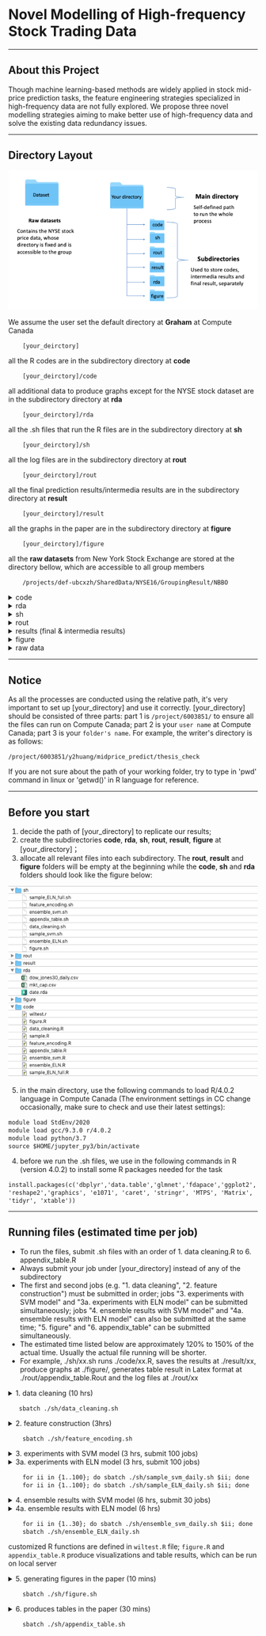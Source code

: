# Novel Modelling of High-frequency Stock Trading Data
---

## About this Project
Though machine learning-based methods are widely applied in stock mid-price prediction tasks, the feature engineering strategies specialized in high-frequency data are not fully explored. We propose three novel modelling strategies aiming to make better use of high-frequency data and solve the existing data redundancy issues. 

---
## Directory Layout
![image](https://github.com/ubcxzhang/Stock-Price-Prediction/blob/master/illustration.png)

We assume the user set the default directory at **Graham** at Compute Canada
~~~
    [your_deirctory]  
~~~
all the R codes are in the subdirectory directory at **code** 
~~~
    [your_deirctory]/code  
~~~
all additional data to produce graphs except for the NYSE stock dataset are in the subdirectory directory at **rda** 
~~~
    [your_deirctory]/rda  
~~~
all the .sh files that run the R files are in the subdirectory directory at **sh** 
~~~
    [your_deirctory]/sh  
~~~
all the log files are in the subdirectory directory at **rout** 
~~~
    [your_deirctory]/rout  
~~~
all the final prediction results/intermedia results are in the subdirectory directory at **result** 
~~~
    [your_deirctory]/result  
~~~
all the graphs in the paper are in the subdirectory directory at **figure** 
~~~
    [your_deirctory]/figure  
~~~
all the **raw datasets** from New York Stock Exchange are stored at the directory bellow, which are accessible to all group members
~~~
    /projects/def-ubcxzh/SharedData/NYSE16/GroupingResult/NBBO  
~~~

<details><summary>code</summary>

    ├── code  
    │    ├── data_cleaning.R		    # clean the raw data 
    │ 	 ├── feature_encoding.R 		# feature construction
    │ 	 ├── sample_daily.R 			        # single experiments with SVM model
    │ 	 ├── sample_ELN_daily.R			# single experiments with ELN model    
    │ 	 ├── ensemble_svm_daily.R			# ensemble 100 results with SVM model    
    │ 	 ├── ensemble_ELN_daily.R			# ensemble 100 results with ELN model    
    │ 	 ├── figure.R			# Wilcoxon Sign Rank Test and Visualizations    
    │ 	 ├── appendix_table.R		        # Visualizations
    │ 	 └── wiltest.r  	        # Tool box with customized R functions					
</details>
<details><summary>rda</summary>

    ├── rda    
    │ 	 ├── date.rda		        # a file that records the trading dates
    │ 	 ├── mkt_cap.csv		    # a file that records the maket capitalization for all 30 stocks (From Yahoo Finance)
    │ 	 └── dj30.csv		        # a dataset to reproduce Dow Jones 30 index graph in the paper (From Yahoo Finance)				
</details>
<details><summary>sh</summary>

    ├── sh  
    │    ├── data_cleaning.sh		# sh files
    │ 	 ├── feature_encoding.sh					
    │ 	 ├── sample_svm_daily.sh 			
    │ 	 ├── sample_ELN_daily.sh 			
    │ 	 ├── ensemble_svm_daily.sh
    │ 	 ├── ensemble_ELN_daily.sh
    │ 	 ├── figure.sh
    │ 	 └── appendix_table.sh				
</details>
<details><summary>rout</summary>

    ├──  log files after submitting jobs
    │    ├── data_cleaning.Rout		    # log file for data_cleaning.sh
    │ 	 ├── feature_encoding.Rout		# log file for feature_encoding.sh
    │ 	 ├── sample_svm_daily.i.Rout 			# log file for sample_svm.sh for each seed i (i=1,...,100)
    │ 	 ├── sample_ELN_daily.i.Rout	    # log file for sample_ELN_full.sh for each seed i (i=1,...,100)     
    │ 	 ├── ensemble_svm_daily.Rout			# log file for ensemble_svm.sh 
    │ 	 ├── ensemble_ELN_daily.Rout 		    # log file for ensemble_ELN.sh
    │ 	 ├── figure.Rout                # log file for figure.sh
    │ 	 └── appendix_table.Rout        # log file for appendix_table.sh, generated Latex tables will be stored here
</details>
<details><summary>results (final & intermedia results)</summary>

    ├──  intermedia result
    │    ├── [stock_name]_final.rda		    # after cleaning the raw data for each component stock 
    │ 	 ├── [stock_name]_to_sample.rda		# feature construction for each component stock
    │ 	 ├── [stock_name]_i_model_svm_daily.rda 			# single experiments with SVM model for each component stock (i=1,...,100)
    │ 	 ├── [stock_name]_i_eln_daily.rda			# single experiments with ELN model for each component stock (i=1,...,100)    
    │ 	 ├── [stock_name]_i_eln_nofpca_daily.rda			  
    │ 	 ├── [stock_name]_i_eln_nowin_daily.rda			    
    ├──  final result 
    │ 	 ├── [stock_name]_svm_ensemble_model_daily.rda			# ensemble 100 results with SVM model for each component stock        	
    │ 	 └── [stock_name]_eln_ensemble_model_daily.rda 		    # ensemble 100 results with ELN model for each component stock
</details>

<details><summary>figure</summary>

    ├── figure    
    │ 	 ├── combined_plot_daily.pdf (Figure3.pdf)
    │ 	 ├── combined_plot_eln_daily.pdf (Figure4.pdf)
    │ 	 ├── barplot.pdf (Figure5.pdf)
    │ 	 └── dj30.pdf (Figure2.pdf)					
</details>


<details><summary>raw data</summary>
    
    ├── raw data
    │        ├── EQY_US_ALL_NBBO_AAPL.txt
    │        ├── EQY_US_ALL_NBBO_MSFT.txt		
    │        ├── EQY_US_ALL_NBBO_MMM.txt		
    │        ├── EQY_US_ALL_NBBO_AXP.txt 	
    │        ├── EQY_US_ALL_NBBO_BA.txt
    │        ├── EQY_US_ALL_NBBO_CAT.txt		
    │        ├── EQY_US_ALL_NBBO_CVX.txt		
    │        ├── EQY_US_ALL_NBBO_CSCO.txt 	
    │        ├── EQY_US_ALL_NBBO_KO.txt
    │        ├── EQY_US_ALL_NBBO_DOW.txt		
    │        ├── EQY_US_ALL_NBBO_XOM.txt		
    │        ├── EQY_US_ALL_NBBO_WBA.txt 	
    │        ├── EQY_US_ALL_NBBO_GS.txt
    │        ├── EQY_US_ALL_NBBO_HD.txt		
    │        ├── EQY_US_ALL_NBBO_INTC.txt		
    │        ├── EQY_US_ALL_NBBO_IBM.txt 	
    │        ├── EQY_US_ALL_NBBO_JNJ.txt
    │        ├── EQY_US_ALL_NBBO_JPM.txt		
    │        ├── EQY_US_ALL_NBBO_MCD.txt		
    │        ├── EQY_US_ALL_NBBO_MRK.txt 	
    │        ├── EQY_US_ALL_NBBO_NKE.txt
    │        ├── EQY_US_ALL_NBBO_PFE.txt		
    │        ├── EQY_US_ALL_NBBO_PG.txt		
    │        ├── EQY_US_ALL_NBBO_TRV.txt 	
    │        ├── EQY_US_ALL_NBBO_UNH.txt
    │        ├── EQY_US_ALL_NBBO_UTX.txt		
    │        ├── EQY_US_ALL_NBBO_VZ.txt		
    │        ├── EQY_US_ALL_NBBO_V.txt 	
    │        ├── EQY_US_ALL_NBBO_WMT.txt 
    │	     └── EQY_US_ALL_NBBO_DIS.txt 
</details>

---
## Notice

As all the processes are conducted using the relative path, it's very important to set up [your_directory] and use it correctly. 
[your_directory] should be consisted of three parts: part 1 is ```/project/6003851/``` to ensure all the files can run on Compute Canada; part 2 is your ```user name``` at Compute Canada; part 3 is your ```folder's name```. For example, the writer's directory is as follows:

~~~
/project/6003851/y2huang/midprice_predict/thesis_check
~~~

If you are not sure about the path of your working folder, try to type in 'pwd' command in linux or 'getwd()' in R language for reference. 

---
## Before you start
1. decide the path of [your_directory] to replicate our results;
2. create the subdirectories **code**, **rda**, **sh**, **rout**, **result**, **figure** at [your_directory]；
3. allocate all relevant files into each subdirectory. The **rout**, **result** and **figure** folders will be empty at the beginning while the **code**, **sh** and **rda** folders should look like the figure below:

![image2](https://github.com/ubcxzhang/Stock-Price-Prediction/blob/master/illustration2.png)

5. in the main directory, use the following commands to load R/4.0.2 language in Compute Canada (The environment settings in CC change occasionally, make sure to check and use their latest settings):
~~~
module load StdEnv/2020
module load gcc/9.3.0 r/4.0.2
module load python/3.7
source $HOME/jupyter_py3/bin/activate
~~~
4. before we run the .sh files, we use in the following commands in R (version 4.0.2) to install some R packages needed for the task
~~~
install.packages(c('dbplyr','data.table','glmnet','fdapace','ggplot2','RColorBrewer','bit64', 'reshape2','graphics', 'e1071', 'caret', 'stringr', 'MTPS', 'Matrix', 'tidyr', 'xtable'))
~~~

---


## Running files (estimated time per job)

- To run the files, submit .sh files with an order of 1. data cleaning.R to 6. appendix_table.R
- Always submit your job under [your_directory] instead of any of the subdirectory
- The first and second jobs (e.g. "1. data cleaning", "2. feature construction") must be submitted in order; jobs "3. experiments with SVM model" and "3a. experiments with ELN model" can be submitted simultaneously; jobs "4. ensemble results with SVM model" and "4a. ensemble results with ELN model" can also be submitted at the same time; "5. figure" and "6. appendix_table" can be submitted simultaneously.
- The estimated time listed below are approximately 120% to 150% of the actual time. Usually the actual file running will be shorter.
- For example, ./sh/xx.sh runs ./code/xx.R, saves the results at ./result/xx, produce graphs at ./figure/, generates table result in Latex format at ./rout/appendix_table.Rout and the log files at ./rout/xx


<details><summary>1. data cleaning (10 hrs)</summary>

- read in the raw dataset from `/projects/def-ubcxzh/SharedData/NYSE16/GroupingResult/NBBO/`, load './rda/date.rda' and './code/wiltest.r';

    - select the Dow Jones 30 component stocks of our interest and save each stock as a single R file;

    - select the same set of variables for each stock data;

    - basic stock price cleaning as stated in the paper in section "Data Manipulation";

    - generate FPCA variables for each stock;

- after data cleaning, save each stock price dataset as `./result/[stock_name]_final.rda` file.

 </details>
 
 ~~~
    sbatch ./sh/data_cleaning.sh
~~~


<details><summary>2. feature construction (3hrs)</summary>

- read in read in `./result/[stock_name]_final.rda` file;

    - create all variables listed in "Multi-resolution Features Construction" in our paper except FPCAs;

- save new R file `./result/[stock_name]_to_sample.rda` file.

</details>

~~~
    sbatch ./sh/feature_encoding.sh
~~~


<details><summary> 3. experiments with SVM model (3 hrs, submit 100 jobs)</summary>
**note that this job will be submitted 100 times with random seed i from 1 to 100**

- read in R file `./result/[stock_name]_to_sample.rda`;

    - label the response variable (stock mid-price movement);

    - read in random seed i, subsample sample of 10,000 obs with 8,000 training set and 2,000 testing set;

    - data winsorization and standardization;

    - conduct experiments: baseline model without ensemble/baseline model without FPCA/baseline model without "within-window" features;

    - calculate Recall, Precision and F1 score for each experiment above;

- save file `./result/[stock_name]_i_model_svm_daily.rda`.
    
</details>


<details><summary> 3a. experiments with ELN model (3 hrs, submit 100 jobs)</summary>
**note that this job will be submitted 100 times with random seed from 1 to 100**

- read in R file `./result/[stock_name]_to_sample.rda`;

    - label the response variable (stock mid-price movement);

    - read in random seed i, subsample sample of 10,000 obs with 8,000 training set and 2,000 testing set;

    - data winsorization and standardization;

    - conduct experiments: baseline ELN model without ensemble;

    - calculate Recall, Precision and F1 score with the application of manually defined function "get Accuracy" from "wiltest.r";

- save file `./result/[stock_name]_i_eln_daily.rda`, `./result/[stock_name]_i_eln_nofpca_daily.rda`, and `./result/[stock_name]_i_eln_nowin_daily.rda`.

</details>

~~~
    for ii in {1..100}; do sbatch ./sh/sample_svm_daily.sh $ii; done
    for ii in {1..100}; do sbatch ./sh/sample_ELN_daily.sh $ii; done
 ~~~  


<details><summary> 4. ensemble results with SVM model (6 hrs, submit 30 jobs)</summary>
    **SVM model ensemble is too slow, divide it into 30 separate jobs representing 30 targeted stocks**

- using loop i equals 1 to 100 and read in data `./result/[stock_name]_i_model_svm_daily.rda`;

    - skip experiments that don't have converged results;

    - use the voting scheme to make final predictions;

    - calculate Recall, Precision and F1 score for each ensemble experiment (e.g. baseline model/baseline model without FPCAs/baseline model without "within-window" vars);

- store all accuracy as R file `./result/[stock_name]_svm_ensemble_model_daily.rda`.
    
</details>


<details><summary> 4a. ensemble results with ELN model (6 hrs)</summary>

- using loop i equals 1 to 100 and read in data `./result/[stock_name]_i_eln_daily.rda`;

    - skip experiments that don't have converged results;

    - use the voting scheme to make final predictions;

    - calculate Recall, Precision and F1 score for the ensemble experiment (e.g. baseline model with ELN);

- store all accuracy as R file `./result/[stock_name]_eln_ensemble_model_daily.rda`.
        
</details>

~~~
    for ii in {1..30}; do sbatch ./sh/ensemble_svm_daily.sh $ii; done
    sbatch ./sh/ensemble_ELN_daily.sh
~~~ 

customized R functions are defined in `wiltest.R` file; `figure.R` and `appendix_table.R` produce visualizations and table results, which can be run on local server

<details><summary> 5. generating figures in the paper (10 mins)</summary>
- read in data `./rda/dow_jones30_daily.csv`;

    - illstrates the daily price change of Dow Jones 30 index;

- store figure 1 `./figure/dj30.pdf (Figure2.pdf)`.

- using loop i equals 1 to 30 and read in data `./result/[char_name]_svm_ensemble_model.rda`;

    - produces boxplots using ggplot;

    - shows comparisons between baseline model v.s. ensemble model, baseline model v.s. no FPCA model, and baseline model v.s. no within-window model;

- store figure 2 `./figure/combined_plot_daily.pdf (Figure3.pdf)`.

- read in data `./result/[stock_name]_i_eln_daily.rda`, `./result/[stock_name]_i_eln_nofpca_daily.rda`, and `./result/[stock_name]_i_eln_nowin_daily.rda`;

    - produces boxplots using ggplot;

    - shows comparisons between baseline model v.s. ensemble eln model, baseline model v.s. no FPCA model, and baseline model v.s. no within-window model;

- store figure 3 `./figure/combined_plot_eln_daily.pdf (Figure4.pdf)`.
    
- using loop k equals 1 to 30 and read in data `./result/[char_name]_k_model_full.rda`;

    - produces barplots using ggplot;

    - shows histogram of selected variables by ELN model in all three mid-price direction;

- store figure 4 `./figure/barplot.pdf (Figure5.pdf)`.
    
        
</details>

~~~
    sbatch ./sh/figure.sh
~~~ 
<details><summary> 6. produces tables in the paper (30 mins)</summary>
**All the table results output are in latex format, they are printed in the log file at './rout/appendix_table.Rout'**

- produces table1 showing the median values of Recall, Precision and F1 score of the baseline model over all 100 experiments;

- produces table2 showing the median values of Recall, Precision and F1 score of the ensemble with SVM, nofpca, and no within-win models over all 100 experiments respectively;

- produces tables showing the summary statistics of the features of the full sample, read in data `./rda/mkt_cap.csv`;

- save file `./result/intermedia_table.rda`
        
</details>

~~~
    sbatch ./sh/appendix_table.sh
~~~ 



